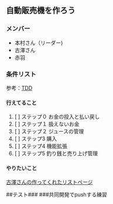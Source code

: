 ## 自動販売機を作ろう
### メンバー
- 本村さん（リーダー)
- 古澤さん
- 赤羽
### 条件リスト
参考：[TDD](http://devtesting.jp/tddbc/?TDDBC%E5%A4%A7%E9%98%AA3.0%2F%E8%AA%B2%E9%A1%8C)
#### 行えてること
1. [ ] ステップ０ お金の投入と払い戻し
1. [ ] ステップ１ 扱えないお金
1. [ ] ステップ２ ジュースの管理
1. [ ] ステップ3  購入
1. [ ] ステップ4  機能拡張
1. [ ] ステップ5 釣り銭と売り上げ管理
#### やりたいこと
[古澤さんの作ってくれたリストページ](https://github.com/GoodWave2020/vending_machine/projects/1)

##テスト###
###共同開発でpushする練習
